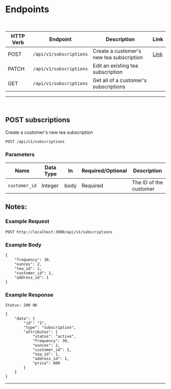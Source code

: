 # Endpoints

<br>

HTTP Verb | Endpoint              | Description                              | Link
----------|-----------------------|------------------------------------------|---------------------------
POST       | `/api/v1/subscriptions` | Create a customer's new tea subscription | [Link](#post-subscriptions)
PATCH       | `/api/v1/subscriptions` | Edit an existing tea subscription |
GET       | `/api/v1/subscriptions` | Get all of a customer's subscriptions | 


---

<br>

## POST subscriptions

Create a customer's new tea subscription

```
POST /api/v1/subscriptions
```

### Parameters

Name            | Data Type | In    | Required/Optional    | Description
----------------|---------|-------|----------------------|------------
`customer_id`   | Integer | body | Required | The ID of the customer

Notes:
-

### Example Request

```
POST http://localhost:3000/api/v1/subscriptions
```

### Example Body
```
{
    "frequency": 30,
    "ounces": 2,
    "tea_id": 1,
    "customer_id": 1,
    "address_id": 1
}
```

### Example Response

```
Status: 200 OK
```

```
{
    "data": {
        "id": "1",
        "type": "subscription",
        "attributes": {
            "status": "active",
            "frequency": 30,
            "ounces": 2,
            "customer_id": 1,
            "tea_id": 1,
            "address_id": 1,
            "price": 800
        }
    }
}

```
---
